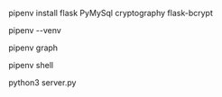 pipenv install flask PyMySql cryptography flask-bcrypt

pipenv --venv

pipenv graph

pipenv shell

python3 server.py